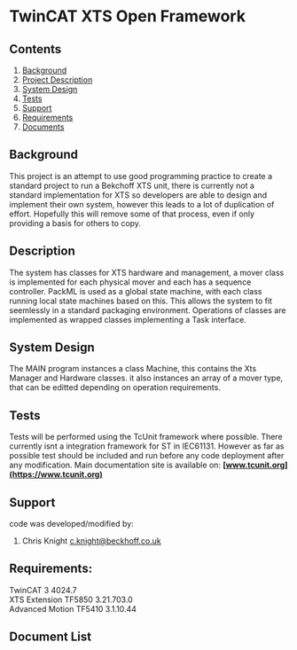 # TwinCAT XTS Open Framework

## Contents

1. [Background](#Background})
2. [Project Description](#Description)
3. [System Design](#System-Design)
4. [Tests](#Tests)
5. [Support](#Support)
6. [Requirements](#Requirements)
7. [Documents](#Document-List)

## Background

This project is an attempt to use good programming practice to create a standard project to run a Bekchoff XTS unit, there is currently not a standard implementation for XTS so developers are able to design and implement their own system, however this leads to a lot of duplication of effort. Hopefully this will remove some of that process, even if only providing a basis for others to copy.

## Description

The system has classes for XTS hardware and management, a mover class is implemented for each physical mover and each has a sequence controller. PackML is used as a global state machine, with each class running local state machines based on this. This allows the system to fit seemlessly in a standard packaging environment. Operations of classes are implemented as wrapped classes implementing a Task interface.

## System Design

The MAIN program instances a class Machine, this contains the Xts Manager and Hardware classes. it also instances an array of a mover type, that can be editted depending on operation requirements.

## Tests

Tests will be performed using the TcUnit framework where possible. There currently isnt a integration framework for ST in IEC61131. However as far as possible test should be included and run before any code deployment after any modification.
Main documentation site is available on: **[www.tcunit.org](https://www.tcunit.org)**

## Support

code was developed/modified by:

1. Chris Knight c.knight@beckhoff.co.uk

## Requirements: 

TwinCAT 3 4024.7   
XTS Extension TF5850 3.21.703.0  
Advanced Motion TF5410 3.1.10.44

## Document List









